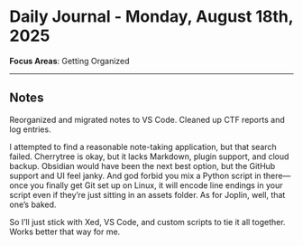 # Daily Journal - Monday, August 18th, 2025

**Focus Areas**: Getting Organized

---

## Notes

Reorganized and migrated notes to VS Code. Cleaned up CTF reports and log entries.

I attempted to find a reasonable note-taking application, but that search failed. Cherrytree is okay, but it lacks Markdown, plugin support, and cloud backup. Obsidian would have been the next best option, but the GitHub support and UI feel janky. And god forbid you mix a Python script in there—once you finally get Git set up on Linux, it will encode line endings in your script even if they’re just sitting in an assets folder. As for Joplin, well, that one’s baked.

So I’ll just stick with Xed, VS Code, and custom scripts to tie it all together. Works better that way for me.
